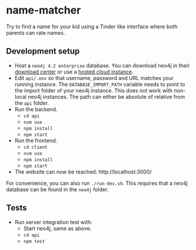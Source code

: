 # name-matcher
Try to find a name for your kid using a Tinder like interface where both parents can rate names.

## Development setup

* Host a `neo4j 4.2 enterprise` database. You can download neo4j in their [download center](https://neo4j.com/download-center/) or use a [hosted cloud instance](https://neo4j.com/cloud/aura/).
* Edit `api/.env` so that username, password and URL matches your running instance.
  The `DATABASE_IMPORT_PATH` variable needs to point to the import folder of your neo4j instance.
  This does not work with non-local neo4j instances.
  The path can either be absolute of relative from the `api` folder.
* Run the backend.
  * `cd api`
  * `nvm use`
  * `npm install`
  * `npm start`
* Run the frontend.
  * `cd client`
  * `nvm use`
  * `npm install`
  * `npm start`
* The website can now be reached: http://localhost:3000/

For convenience, you can also run `./run-dev.sh`. 
This requires that a neo4j database can be found in the `neo4j` folder. 

## Tests

* Run server integration test with:
  * Start neo4j, same as above.
  * `cd api`
  * `npm test`